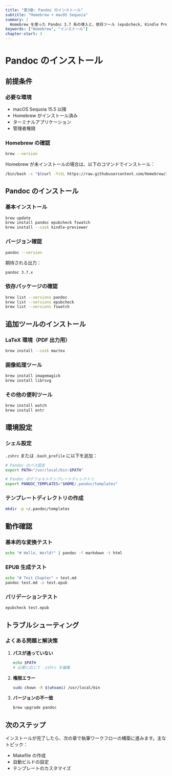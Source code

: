 ```yaml
---
title: "第3章: Pandoc のインストール"
subtitle: "Homebrew + macOS Sequoia"
summary: |
  Homebrew を使った Pandoc 3.7 系の導入と、依存ツール (epubcheck, Kindle Previewer) の設定。
keywords: ["Homebrew", "インストール"]
chapter-start: 3
---
```


# Pandoc のインストール

## 前提条件

### 必要な環境

- macOS Sequoia 15.5 以降
- Homebrew がインストール済み
- ターミナルアプリケーション
- 管理者権限

### Homebrew の確認

```bash
brew --version
```

Homebrew が未インストールの場合は、以下のコマンドでインストール：

```bash
/bin/bash -c "$(curl -fsSL https://raw.githubusercontent.com/Homebrew/install/HEAD/install.sh)"
```

## Pandoc のインストール

### 基本インストール

```bash
brew update
brew install pandoc epubcheck fswatch
brew install --cask kindle-previewer
```

### バージョン確認

```bash
pandoc --version
```

期待される出力：
```
pandoc 3.7.x
```

### 依存パッケージの確認

```bash
brew list --versions pandoc
brew list --versions epubcheck
brew list --versions fswatch
```

## 追加ツールのインストール

### LaTeX 環境（PDF 出力用）

```bash
brew install --cask mactex
```

### 画像処理ツール

```bash
brew install imagemagick
brew install librsvg
```

### その他の便利ツール

```bash
brew install watch
brew install entr
```

## 環境設定

### シェル設定

`.zshrc` または `.bash_profile` に以下を追加：

```bash
# Pandoc のパス設定
export PATH="/usr/local/bin:$PATH"

# Pandoc のデフォルトテンプレートディレクトリ
export PANDOC_TEMPLATES="$HOME/.pandoc/templates"
```

### テンプレートディレクトリの作成

```bash
mkdir -p ~/.pandoc/templates
```

## 動作確認

### 基本的な変換テスト

```bash
echo "# Hello, World!" | pandoc -f markdown -t html
```

### EPUB 生成テスト

```bash
echo "# Test Chapter" > test.md
pandoc test.md -o test.epub
```

### バリデーションテスト

```bash
epubcheck test.epub
```

## トラブルシューティング

### よくある問題と解決策

1. **パスが通っていない**
   ```bash
   echo $PATH
   # 必要に応じて .zshrc を編集
   ```

2. **権限エラー**
   ```bash
   sudo chown -R $(whoami) /usr/local/bin
   ```

3. **バージョンの不一致**
   ```bash
   brew upgrade pandoc
   ```



## 次のステップ

インストールが完了したら、次の章で執筆ワークフローの構築に進みます。主なトピック：

- Makefile の作成
- 自動ビルドの設定
- テンプレートのカスタマイズ